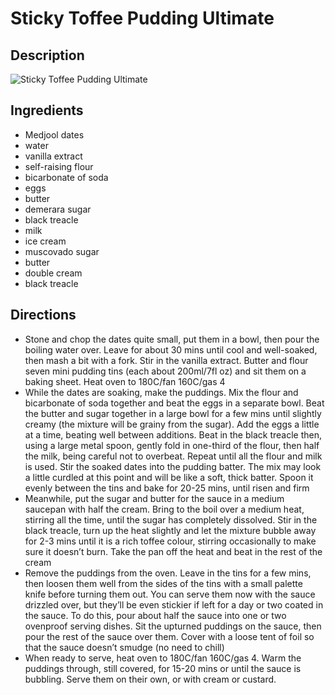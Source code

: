 # Sticky Toffee Pudding Ultimate

## Description
![Sticky Toffee Pudding Ultimate](https://www.themealdb.com/images/media/meals/xrptpq1483909204.jpg "Sticky Toffee Pudding Ultimate")

## Ingredients
- Medjool dates
- water
- vanilla extract
- self-raising flour
- bicarbonate of soda
- eggs
- butter
- demerara sugar
- black treacle
- milk
- ice cream
- muscovado sugar
- butter
- double cream
- black treacle

## Directions
- Stone and chop the dates quite small, put them in a bowl, then pour the boiling water over. Leave for about 30 mins until cool and well-soaked, then mash a bit with a fork. Stir in the vanilla extract. Butter and flour seven mini pudding tins (each about 200ml/7fl oz) and sit them on a baking sheet. Heat oven to 180C/fan 160C/gas 4
- While the dates are soaking, make the puddings. Mix the flour and bicarbonate of soda together and beat the eggs in a separate bowl. Beat the butter and sugar together in a large bowl for a few mins until slightly creamy (the mixture will be grainy from the sugar). Add the eggs a little at a time, beating well between additions. Beat in the black treacle then, using a large metal spoon, gently fold in one-third of the flour, then half the milk, being careful not to overbeat. Repeat until all the flour and milk is used. Stir the soaked dates into the pudding batter. The mix may look a little curdled at this point and will be like a soft, thick batter. Spoon it evenly between the tins and bake for 20-25 mins, until risen and firm
- Meanwhile, put the sugar and butter for the sauce in a medium saucepan with half the cream. Bring to the boil over a medium heat, stirring all the time, until the sugar has completely dissolved. Stir in the black treacle, turn up the heat slightly and let the mixture bubble away for 2-3 mins until it is a rich toffee colour, stirring occasionally to make sure it doesn’t burn. Take the pan off the heat and beat in the rest of the cream
- Remove the puddings from the oven. Leave in the tins for a few mins, then loosen them well from the sides of the tins with a small palette knife before turning them out. You can serve them now with the sauce drizzled over, but they’ll be even stickier if left for a day or two coated in the sauce. To do this, pour about half the sauce into one or two ovenproof serving dishes. Sit the upturned puddings on the sauce, then pour the rest of the sauce over them. Cover with a loose tent of foil so that the sauce doesn’t smudge (no need to chill)
- When ready to serve, heat oven to 180C/fan 160C/gas 4. Warm the puddings through, still covered, for 15-20 mins or until the sauce is bubbling. Serve them on their own, or with cream or custard.
